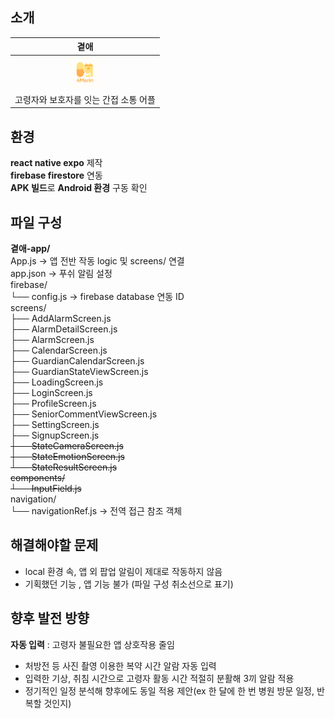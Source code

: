 ## 소개
|**곁애**|
|:---:|
|<img src="assets/logo.png" alt="logo" width="50" height="50">|
|고령자와 보호자를 잇는 간접 소통 어플|

## 환경
**react native expo** 제작
<br /> **firebase firestore** 연동
<br /> **APK 빌드**로 **Android 환경** 구동 확인

## 파일 구성
**곁애-app/**
<br />App.js → 앱 전반 작동 logic 및 screens/ 연결
<br />app.json → 푸쉬 알림 설정
<br />firebase/
<br />    └── config.js → firebase database 연동 ID
<br />screens/
<br />    ├── AddAlarmScreen.js
<br />    ├── AlarmDetailScreen.js
<br />    ├── AlarmScreen.js
<br />    ├── CalendarScreen.js
<br />    ├── GuardianCalendarScreen.js
<br />    ├── GuardianStateViewScreen.js
<br />    ├── LoadingScreen.js
<br />    ├── LoginScreen.js
<br />    ├── ProfileScreen.js
<br />    ├── SeniorCommentViewScreen.js
<br />    ├── SettingScreen.js
<br />    ├── SignupScreen.js
<br />    ~~├── StateCameraScreen.js~~
<br />    ~~├── StateEmotionScreen.js~~
<br />    ~~└── StateResultScreen.js~~
<br />~~components/~~
<br />    ~~└── InputField.js~~ 
<br />navigation/
<br />    └── navigationRef.js → 전역 접근 참조 객체

## 해결해야할 문제 
- local 환경 속, 앱 외 팝업 알림이 제대로 작동하지 않음
- 기획했던 기능 , 앱  기능 불가 (파일 구성 취소선으로 표기)

## 향후 발전 방향
**자동 입력** : 고령자 불필요한 앱 상호작용 줄임
- 처방전 등 사진 촬영 이용한 복약 시간 알람 자동 입력
- 입력한 기상, 취침 시간으로 고령자 활동 시간 적절히 분활해 3끼 알람 적용
- 정기적인 일정 분석해 향후에도 동일 적용 제안(ex 한 달에 한 번 병원 방문 일정, 반복할 것인지)
